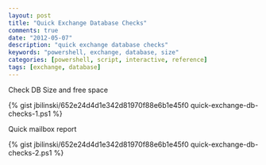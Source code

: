```yaml
---
layout: post
title: "Quick Exchange Database Checks"
comments: true
date: "2012-05-07"
description: "quick exchange database checks"
keywords: "powershell, exchange, database, size"
categories: [powershell, script, interactive, reference]
tags: [exchange, database]
---
```


Check DB Size and free space

{% gist jbilinski/652e24d4d1e342d81970f88e6b1e45f0 quick-exchange-db-checks-1.ps1 %}


Quick mailbox report

{% gist jbilinski/652e24d4d1e342d81970f88e6b1e45f0 quick-exchange-db-checks-2.ps1 %}
